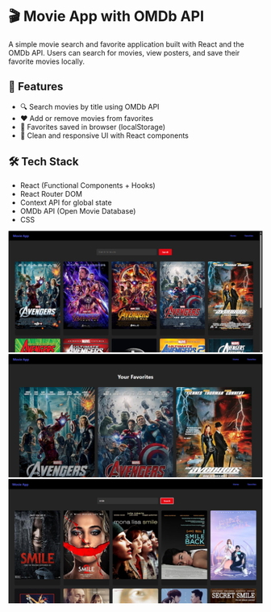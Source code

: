 # 🎬 Movie App with OMDb API

A simple movie search and favorite application built with React and the OMDb API. Users can search for movies, view posters, and save their favorite movies locally.

## 🚀 Features

- 🔍 Search movies by title using OMDb API
- ❤️ Add or remove movies from favorites
- 💾 Favorites saved in browser (localStorage)
- 🎨 Clean and responsive UI with React components

## 🛠️ Tech Stack

- React (Functional Components + Hooks)
- React Router DOM
- Context API for global state
- OMDb API (Open Movie Database)
- CSS


![Alt text](public/Home.png)
![Alt text](public/Favorites.png)
![Alt text](public/Search.png)
